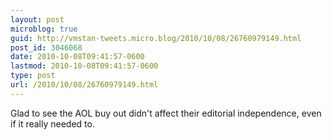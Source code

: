 ```yaml
---
layout: post
microblog: true
guid: http://vmstan-tweets.micro.blog/2010/10/08/26760979149.html
post_id: 3046068
date: 2010-10-08T09:41:57-0600
lastmod: 2010-10-08T09:41:57-0600
type: post
url: /2010/10/08/26760979149.html
---
```

Glad to see the AOL buy out didn't affect their editorial independence, even if it really needed to.
